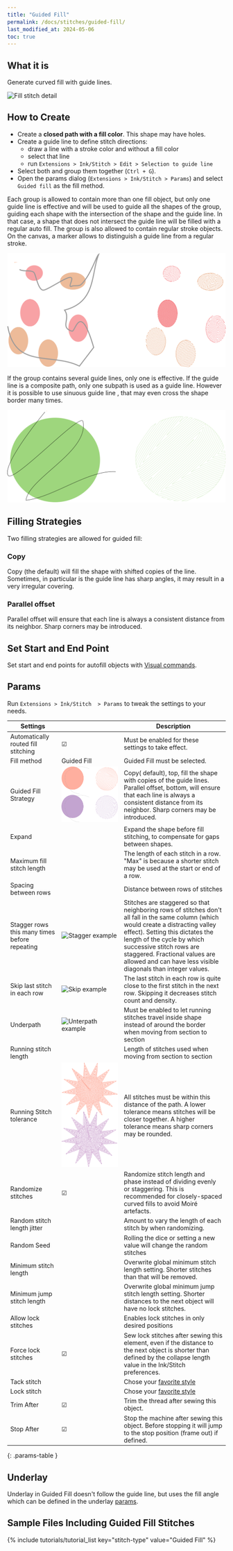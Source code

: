 ```yaml
---
title: "Guided Fill"
permalink: /docs/stitches/guided-fill/
last_modified_at: 2024-05-06
toc: true
---
```

## What it is

Generate curved fill with guide lines.

![Fill stitch detail](/assets/images/docs/guided-fill-detail.jpg)

## How to Create

* Create a **closed path with a fill color**. This shape may have holes.
* Create a guide line to define stitch directions:
    * draw a line with a stroke color and without a fill color
    * select that line
    * run `Extensions > Ink/Stitch > Edit > Selection to guide line`
* Select both and group them together (`Ctrl + G`).
* Open the params dialog (`Extensions > Ink/Stitch > Params`) and select `Guided fill` as the fill method.

Each group is allowed to contain more than one fill object, but only one guide line is effective and will be used to guide all the shapes of the group, guiding each shape with the intersection of the shape and the guide line. In that case, a shape that does not intersect the guide line will be filled with a regular auto fill. The group is also allowed to contain regular stroke objects. On the canvas, a  marker allows to distinguish a guide line from a regular stroke.

![Guided Fill Group](/assets/images/docs/guided-fill-group.svg)

If the group contains several guide lines, only one is effective. If the guide line is a composite path, only one  subpath is used as a guide line. However it is possible to use sinuous guide line , that may even cross the shape border many times.

![Guided fill group](/assets/images/docs/guided-fill-complex.svg)

## Filling Strategies

Two filling strategies are allowed for guided fill:

### Copy

Copy (the default) will fill the shape with shifted copies of the line. Sometimes, in particular is the guide line has sharp angles, it may result in a very irregular covering.

### Parallel offset

Parallel offset will ensure that each line is always a consistent distance from its neighbor. Sharp corners may be introduced.

## Set Start and End Point

Set start and end points for autofill objects with [Visual commands](/docs/commands/).

## Params

Run `Extensions > Ink/Stitch  > Params` to tweak the settings to your needs.

Settings||Description
---|---|---
Automatically routed fill stitching| ☑ |Must be enabled for these settings to take effect.
Fill method                        |Guided Fill| Guided Fill must be selected.
Guided Fill Strategy               |![Guided Fill Strategies](/assets/images/docs/guidedfillstrategies.svg)| Copy( default), top, fill the shape with copies of the guide lines.  Parallel offset, bottom, will ensure that each line is always a consistent distance from its neighbor. Sharp corners may be introduced.
Expand                             ||Expand the shape before fill stitching, to compensate for gaps between shapes.
Maximum fill stitch length         ||The length of each stitch in a row. "Max" is because a shorter stitch may be used at the start or end of a row.
Spacing between rows               ||Distance between rows of stitches
Stagger rows this many times before repeating|![Stagger example](/assets/images/docs/params-fill-stagger.png) |Stitches are staggered so that neighboring rows of stitches don't all fall in the same column (which would create a distracting valley effect). Setting this dictates the length of the cycle by which successive stitch rows are staggered. Fractional values are allowed and can have less visible diagonals than integer values.
Skip last stitch in each row       |![Skip example](/assets/images/docs/params-fill-skip_stitches.png) |The last stitch in each row is quite close to the first stitch in the next row. Skipping it decreases stitch count and density.
Underpath                          |![Unterpath example](/assets/images/docs/params-fill-underpathing.png)|Must be enabled to let running stitches travel inside shape instead of around the border when moving from section to section
Running stitch length              ||Length of stitches used when moving from section to section
Running Stitch tolerance           |![Tolerance Sample](/assets/images/docs/contourfilltolerance.svg) |All stitches must be within this distance of the path.  A lower tolerance means stitches will be closer together.  A higher tolerance means sharp corners may be rounded.
Randomize stitches  |☑  |Randomize stitch length and phase instead of dividing evenly or staggering. This is recommended for closely-spaced curved fills to avoid Moiré artefacts.
Random stitch length jitter | |Amount to vary the length of each stitch by when randomizing.
Random Seed| |Rolling the dice or setting a new value will change the random stitches
Minimum stitch length         ||Overwrite global minimum stitch length setting. Shorter stitches than that will be removed.
Minimum  jump stitch  length             ||Overwrite global minimum jump stitch length setting. Shorter distances to the next object will have no lock stitches.
Allow lock stitches                ||Enables lock stitches in only desired positions
Force lock stitches                |☑ |Sew lock stitches after sewing this element, even if the distance to the next object is shorter than defined by the collapse length value in the Ink/Stitch preferences.
Tack stitch                        ||Chose your [favorite style](/docs/stitches/lock-stitches/)
Lock stitch                        ||Chose your [favorite style](/docs/stitches/lock-stitches/)
Trim After                         |☑ |Trim the thread after sewing this object.
Stop After                         |☑ |Stop the machine after sewing this object. Before stopping it will jump to the stop position (frame out) if defined.
{: .params-table }

## Underlay

Underlay in Guided Fill doesn't follow the guide line, but uses the fill angle which can be defined in the underlay [params](/docs/stitches/fill-stitch#underlay).

## Sample Files Including Guided Fill Stitches

{% include tutorials/tutorial_list key="stitch-type" value="Guided Fill" %}
